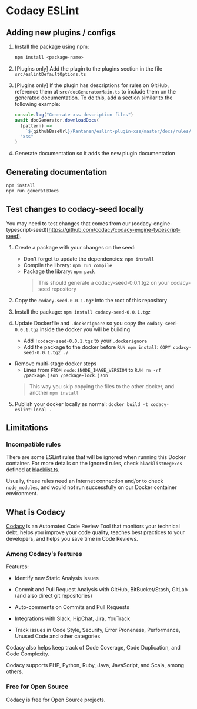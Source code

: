 # Codacy ESLint

## Adding new plugins / configs

1.  Install the package using npm:

    ```bash
    npm install <package-name>
    ```

2.  \[Plugins only\] Add the plugin to the plugins section in the file `src/eslintDefaultOptions.ts`

3.  \[Plugins only\] If the plugin has descriptions for rules on GitHub, reference them
at `src/docGeneratorMain.ts` to include them on the generated documentation. To do this, add a section similar to the following example:

    ```typescript
    console.log("Generate xss description files")
    await docGenerator.downloadDocs(
      (pattern) =>
        `${githubBaseUrl}/Rantanen/eslint-plugin-xss/master/docs/rules/${pattern}.md`,
      "xss"
    )
    ```

4.  Generate documentation so it adds the new plugin documentation

## Generating documentation

```bash
npm install
npm run generateDocs
```

## Test changes to codacy-seed locally
You may need to test changes that comes from our (codacy-engine-typescript-seed)[https://github.com/codacy/codacy-engine-typescript-seed].

1.  Create a package with your changes on the seed:
    - Don't forget to update the dependencies: `npm install`
    - Compile the library: `npm run compile`
    - Package the library: `npm pack`
        > This should generate a codacy-seed-0.0.1.tgz on your codacy-seed repository

2.  Copy the `codacy-seed-0.0.1.tgz` into the root of this repository

3.  Install the package: `npm install codacy-seed-0.0.1.tgz`

4.  Update Dockerfile and `.dockerignore` so you copy the `codacy-seed-0.0.1.tgz` inside the docker you will be building
    *  Add `!codacy-seed-0.0.1.tgz` to your `.dockerignore`
     *  Add the package to the docker before `RUN npm install`: `COPY codacy-seed-0.0.1.tgz ./`
   *  Remove multi-stage docker steps
        *  Lines from `FROM node:$NODE_IMAGE_VERSION` to `RUN rm -rf /package.json /package-lock.json`
        > This way you skip copying the files to the other docker, and another `npm install`

5.  Publish your docker locally as normal: `docker build -t codacy-eslint:local .`

## Limitations

### Incompatible rules

There are some ESLint rules that will be ignored when running this Docker container. For more details on the ignored
rules, check `blacklistRegexes` defined at [blacklist.ts](src/blacklist.ts).

Usually, these rules need an Internet connection and/or to check `node_modules`, and would not run successfully
on our Docker container environment.

## What is Codacy

[Codacy](https://www.codacy.com/) is an Automated Code Review Tool that monitors your technical debt, helps you improve your code quality, teaches best practices to your developers, and helps you save time in Code Reviews.

### Among Codacy’s features
Features:

- Identify new Static Analysis issues
* Commit and Pull Request Analysis with GitHub, BitBucket/Stash, GitLab (and also direct git repositories)
- Auto-comments on Commits and Pull Requests
+ Integrations with Slack, HipChat, Jira, YouTrack
- Track issues in Code Style, Security, Error Proneness, Performance, Unused Code and other categories

Codacy also helps keep track of Code Coverage, Code Duplication, and Code Complexity.

Codacy supports PHP, Python, Ruby, Java, JavaScript, and Scala, among others.

### Free for Open Source

Codacy is free for Open Source projects.


